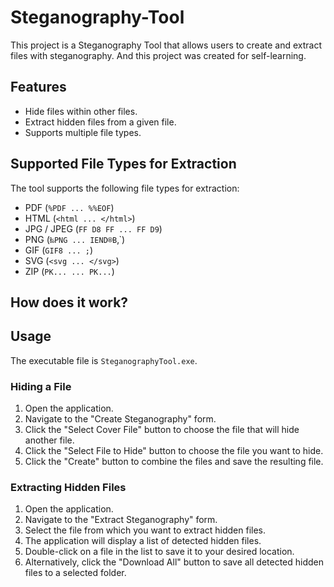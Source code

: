 # Steganography-Tool
This project is a Steganography Tool that allows users to create and extract files with steganography.
And this project was created for self-learning.

## Features

- Hide files within other files.
- Extract hidden files from a given file.
- Supports multiple file types.

## Supported File Types for Extraction
The tool supports the following file types for extraction:

- PDF (`%PDF ... %%EOF`)
- HTML (`<html ... </html>`)
- JPG / JPEG (`FF D8 FF ... FF D9`)
- PNG (`‰PNG ... IEND®B`‚`)
- GIF (`GIF8 ... ;`)
- SVG (`<svg ... </svg>`)
- ZIP (`PK... ... PK...`)

## How does it work?

## Usage
The executable file is `SteganographyTool.exe`.

### Hiding a File

1. Open the application.
2. Navigate to the "Create Steganography" form.
3. Click the "Select Cover File" button to choose the file that will hide another file.
4. Click the "Select File to Hide" button to choose the file you want to hide.
5. Click the "Create" button to combine the files and save the resulting file.

### Extracting Hidden Files

1. Open the application.
2. Navigate to the "Extract Steganography" form.
3. Select the file from which you want to extract hidden files.
4. The application will display a list of detected hidden files.
5. Double-click on a file in the list to save it to your desired location.
6. Alternatively, click the "Download All" button to save all detected hidden files to a selected folder.
